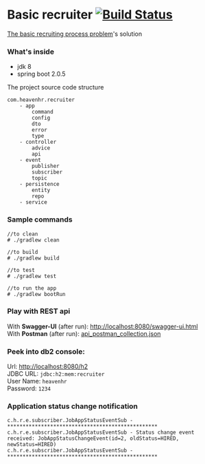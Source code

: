 # Basic recruiter [![Build Status](https://travis-ci.org/mamunsrdr/basic-recruiter.svg?branch=master)](https://travis-ci.org/mamunsrdr/basic-recruiter)
[The basic recruiting process problem](https://github.com/mamunsrdr/basic-recruiter/wiki/Problem)'s solution

### What's inside
* jdk 8
* spring boot 2.0.5

The project source code structure
```
com.heavenhr.recruiter
    - app
        command
        config
        dto
        error
        type
    - controller
        advice
        api
    - event
        publisher
        subscriber
        topic
    - persistence
        entity
        repo
    - service
```
### Sample commands
```
//to clean
# ./gradlew clean

//to build
# ./gradlew build    

//to test
# ./gradlew test

//to run the app  
# ./gradlew bootRun     
```

### Play with REST api
With **Swagger-UI** (after run): [http://localhost:8080/swagger-ui.html](http://localhost:8080/swagger-ui.html)  
With **Postman** (after run): [api_postman_collection.json](https://raw.githubusercontent.com/mamunsrdr/basic-recruiter/master/api_postman_collection.json)


### Peek into **db2 console**:  
Url: [http://localhost:8080/h2](http://localhost:8080/h2)  
JDBC URL: `jdbc:h2:mem:recruiter`  
User Name: `heavenhr`  
Password: `1234`

### Application status change notification
```
c.h.r.e.subscriber.JobAppStatusEventSub - *************************************************
c.h.r.e.subscriber.JobAppStatusEventSub - Status change event received: JobAppStatusChangeEvent(id=2, oldStatus=HIRED, newStatus=HIRED)
c.h.r.e.subscriber.JobAppStatusEventSub - *************************************************
```